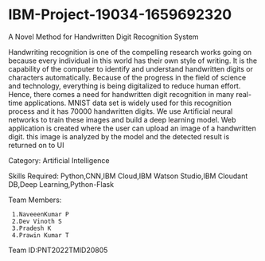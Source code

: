 # IBM-Project-19034-1659692320
A Novel Method for Handwritten Digit Recognition System

Handwriting recognition is one of the compelling research works going on because every individual in this world has their own style of writing. It is the capability of the computer to identify and understand handwritten digits or characters automatically. Because of the progress in the field of science and technology, everything is being digitalized to reduce human effort. Hence, there comes a need for handwritten digit recognition in many real-time applications. MNIST data set is widely used for this recognition process and it has 70000 handwritten digits. We use Artificial neural networks to train these images and build a deep learning model. Web application is created where the user can upload an image of a handwritten digit. this image is analyzed by the model and the detected result is returned on to UI

Category: Artificial Intelligence

Skills Required:
Python,CNN,IBM Cloud,IBM Watson Studio,IBM Cloudant DB,Deep Learning,Python-Flask

Team Members:

     1.NaveeenKumar P
     2.Dev Vinoth S
     3.Pradesh K
     4.Prawin Kumar T
     
Team ID:PNT2022TMID20805

